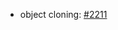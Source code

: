 
- object cloning: [#2211](https://github.com/Snowflake-Labs/terraform-provider-snowflake/issues/2211)